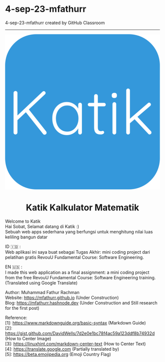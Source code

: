 # 4-sep-23-mfathurr
4-sep-23-mfathurr created by GitHub Classroom

---

<p align="center">
  <img src="/images/favicon.svg" alt="Icon Katik Kalkulator Matematik" />
</p>

<h1 align="center">Katik Kalkulator Matematik</h1>

Welcome to Katik  
Hai Sobat, Selamat datang di Katik :)  
Sebuah web apps sederhana yang berfungsi untuk menghitung nilai luas keliling bangun datar

ID 🇮🇩 :  
Web aplikasi ini saya buat sebagai Tugas Akhir: mini coding project dari pelatihan gratis RevouU Fundamental Course: Software Engineering.

EN 🇺🇸 :  
I made this web application as a final assignment: a mini coding project from the free RevouU Fundamental Course: Software Engineering training. (Translated using Google Translate)

Author: Muhammad Fathur Rachman  
Website: <a href="https://mfathurr.github.io" target="_blank">https://mfathurr.github.io (Under Construction)</a>  
Blog: <a href="https://mfathurr.hashnode.dev" target="_blank">https://mfathurr.hashnode.dev (Under Construction and Still research for the first post)</a>

Reference:  
[1]: <a href="https://www.markdownguide.org/basic-syntax" target="_blank">https://www.markdownguide.org/basic-syntax (Markdown Guide)</a>  
[2]: <a href="https://gist.github.com/DavidWells/7d2e0e1bc78f4ac59a123ddf8b74932d" target="_blank">https://gist.github.com/DavidWells/7d2e0e1bc78f4ac59a123ddf8b74932d (How to Center Image)</a>  
[3]: <a href="https://linuxhint.com/markdown-center-text/" target="_blank">https://linuxhint.com/markdown-center-text (How to Center Text)</a>  
[4]: <a href="https://translate.google.com" target="_blank">https://translate.google.com (Partially translated by)</a>  
[5]: <a href="https://beta.emojipedia.org" target="_blank">https://beta.emojipedia.org (Emoji Country Flag)</a>
